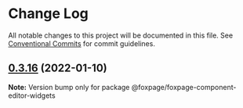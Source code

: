 # Change Log

All notable changes to this project will be documented in this file.
See [Conventional Commits](https://conventionalcommits.org) for commit guidelines.

## [0.3.16](https://github.com/foxpage/foxpage-component-framework/compare/@foxpage/foxpage-component-editor-widgets@0.3.15...@foxpage/foxpage-component-editor-widgets@0.3.16) (2022-01-10)

**Note:** Version bump only for package @foxpage/foxpage-component-editor-widgets
